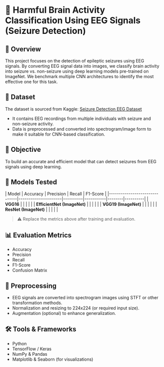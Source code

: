 # 🧠 Harmful Brain Activity Classification Using EEG Signals (Seizure Detection)

## 📍 Overview

This project focuses on the detection of epileptic seizures using EEG signals. By converting EEG signal data into images, we classify brain activity into seizure vs. non-seizure using deep learning models pre-trained on ImageNet. We benchmark multiple CNN architectures to identify the most effective one for this task.

## 📂 Dataset

The dataset is sourced from Kaggle: [Seizure Detection EEG Dataset](https://www.kaggle.com/datasets/)

- It contains EEG recordings from multiple individuals with seizure and non-seizure activity.
- Data is preprocessed and converted into spectrogram/image form to make it suitable for CNN-based classification.

## 🎯 Objective

To build an accurate and efficient model that can detect seizures from EEG signals using deep learning.

## 🧪 Models Tested

| Model                         | Accuracy | Precision | Recall | F1-Score |
|-------------------------------|----------------------|----------|-----------|--------|----------|
| **VGG16**                     |          |           |        |          |
| **EfficientNet (ImageNet)**   |          |           |        |          |
| **VGG19 (ImageNet)**          |          |           |        |          |
| **ResNet (ImageNet)**         |          |           |        |          |

> ⚠️ Replace the metrics above after training and evaluation.

## 📊 Evaluation Metrics

- Accuracy
- Precision
- Recall
- F1-Score
- Confusion Matrix

## 🧠 Preprocessing

- EEG signals are converted into spectrogram images using STFT or other transformation methods.
- Normalization and resizing to 224x224 (or required input size).
- Augmentation (optional) to enhance generalization.

## 🛠️ Tools & Frameworks

- Python
- TensorFlow / Keras
- NumPy & Pandas
- Matplotlib & Seaborn (for visualizations)
